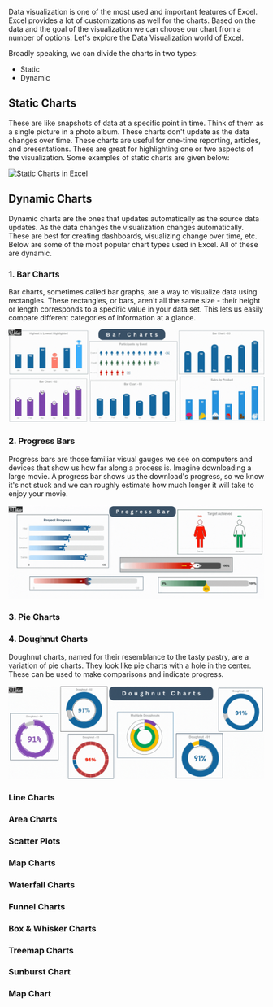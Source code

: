 <!-- <h1 align="center">
    Data Visualization in Excel
</h1> -->

Data visualization is one of the most used and important features of Excel. Excel provides a lot of customizations as well for the charts. Based on the data and the goal of the visualization we can choose our chart from a number of options. Let's explore the Data Visualization world of Excel.

Broadly speaking, we can divide the charts in two types:

- Static
- Dynamic

## Static Charts

These are like snapshots of data at a specific point in time. Think of them as a single picture in a photo album. These charts don't update as the data changes over time. These charts are useful for one-time reporting, articles, and presentations. These are great for highlighting one or two aspects of the visualization. Some examples of static charts are given below:

![Static Charts in Excel](assets/StaticCharts.gif)

## Dynamic Charts

Dynamic charts are the ones that updates automatically as the source data updates. As the data changes the visualization changes automatically. These are best for creating dashboards, visualizing change over time, etc. Below are some of the most popular chart types used in Excel. All of these are dynamic.

### 1. Bar Charts

Bar charts, sometimes called bar graphs, are a way to visualize data using rectangles. These rectangles, or bars, aren't all the same size - their height or length corresponds to a specific value in your data set. This lets us easily compare different categories of information at a glance.

![Bar Charts in Excel](assets/BarCharts.gif)

### 2. Progress Bars

Progress bars are those familiar visual gauges we see on computers and devices that show us how far along a process is. Imagine downloading a large movie. A progress bar shows us the download's progress, so we know it's not stuck and we can roughly estimate how much longer it will take to enjoy your movie.

![Progress Bars in Excel](assets/ProgressBars.gif)

### 3. Pie Charts

### 4. Doughnut Charts

Doughnut charts, named for their resemblance to the tasty pastry, are a variation of pie charts. They look like pie charts with a hole in the center. These can be used to make comparisons and indicate progress.

![Doughnut Charts in Excel](assets/DoughnutCharts.gif)

### Line Charts

### Area Charts

### Scatter Plots

### Map Charts

### Waterfall Charts

### Funnel Charts

### Box & Whisker Charts

### Treemap Charts

### Sunburst Chart

### Map Chart
